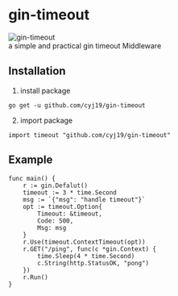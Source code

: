 # gin-timeout

![gin-timeout](https://img.shields.io/github/license/cyj19/gin-timeout)  
a simple and practical gin timeout Middleware



## Installation

1. install package
```
go get -u github.com/cyj19/gin-timeout
```
2. import package
```
import timeout "github.com/cyj19/gin-timeout"
```

## Example

```
func main() {
    r := gin.Defalut()
    timeout := 3 * time.Second
    msg := `{"msg": "handle timeout"}`
    opt := timeout.Option{
        Timeout: &timeout,
        Code: 500,
        Msg: msg
    }
    r.Use(timeout.ContextTimeout(opt))
    r.GET("/ping", func(c *gin.Context) {
		time.Sleep(4 * time.Second)
		c.String(http.StatusOK, "pong")
	})
    r.Run()
}
```
